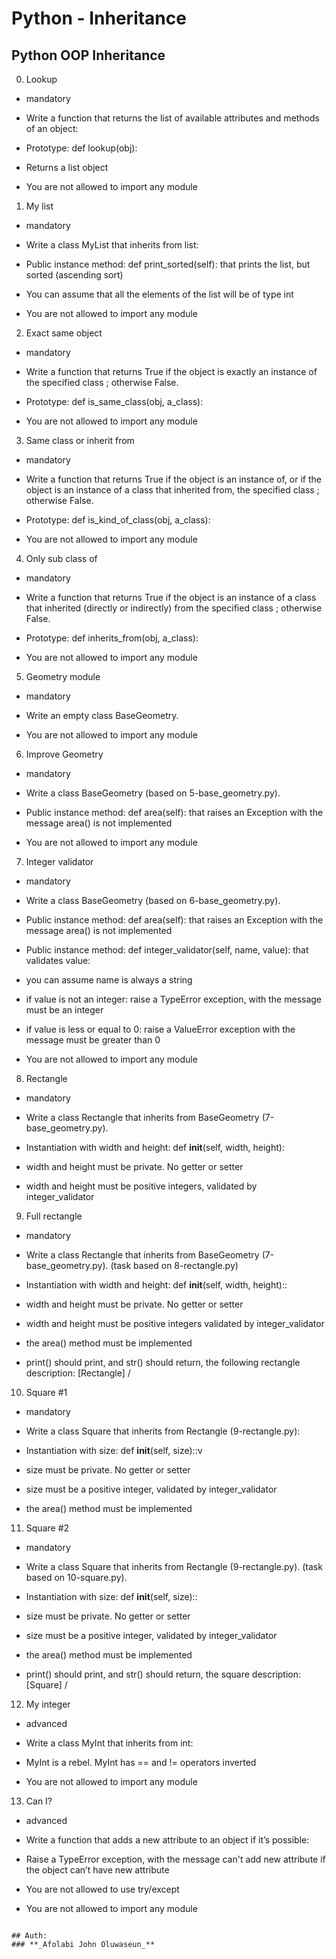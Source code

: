 #  Python - Inheritance
## Python  OOP  Inheritance


 0. Lookup 
- mandatory 
- Write a function that returns the list of available attributes and methods of an object: 

- Prototype: def lookup(obj): 
- Returns a list object 
- You are not allowed to import any module 

 1. My list 
- mandatory 
- Write a class MyList that inherits from list: 

- Public instance method: def print_sorted(self): that prints the list, but sorted (ascending sort) 
- You can assume that all the elements of the list will be of type int 
- You are not allowed to import any module 

 2. Exact same object 
- mandatory 
- Write a function that returns True if the object is exactly an instance of the specified class ; otherwise False. 

- Prototype: def is_same_class(obj, a_class): 
- You are not allowed to import any module 

 3. Same class or inherit from 
- mandatory 
- Write a function that returns True if the object is an instance of, or if the object is an instance of a class that inherited from, the specified class ; otherwise False. 

- Prototype: def is_kind_of_class(obj, a_class): 
- You are not allowed to import any module 

 4. Only sub class of 
- mandatory 
- Write a function that returns True if the object is an instance of a class that inherited (directly or indirectly) from the specified class ; otherwise False. 

- Prototype: def inherits_from(obj, a_class): 
- You are not allowed to import any module 

 5. Geometry module 
- mandatory 
- Write an empty class BaseGeometry. 

- You are not allowed to import any module 

 6. Improve Geometry 
- mandatory 
- Write a class BaseGeometry (based on 5-base_geometry.py). 

- Public instance method: def area(self): that raises an Exception with the message area() is not implemented 
- You are not allowed to import any module 

 7. Integer validator 
- mandatory 
- Write a class BaseGeometry (based on 6-base_geometry.py). 

- Public instance method: def area(self): that raises an Exception with the message area() is not implemented 
- Public instance method: def integer_validator(self, name, value): that validates value: 
- you can assume name is always a string 
- if value is not an integer: raise a TypeError exception, with the message <name> must be an integer 
- if value is less or equal to 0: raise a ValueError exception with the message <name> must be greater than 0 
- You are not allowed to import any module 

 8. Rectangle 
- mandatory 
- Write a class Rectangle that inherits from BaseGeometry (7-base_geometry.py).

- Instantiation with width and height: def __init__(self, width, height): 
- width and height must be private. No getter or setter 
- width and height must be positive integers, validated by integer_validator 

 9. Full rectangle 
- mandatory 
- Write a class Rectangle that inherits from BaseGeometry (7-base_geometry.py). (task based on 8-rectangle.py) 

- Instantiation with width and height: def __init__(self, width, height):: 
- width and height must be private. No getter or setter 
- width and height must be positive integers validated by integer_validator 
- the area() method must be implemented 
- print() should print, and str() should return, the following rectangle description: [Rectangle] <width>/<height> 

 10. Square #1 
- mandatory 
- Write a class Square that inherits from Rectangle (9-rectangle.py): 

- Instantiation with size: def __init__(self, size)::v
- size must be private. No getter or setter 
- size must be a positive integer, validated by integer_validator 
- the area() method must be implemented 

 11. Square #2 
- mandatory 
- Write a class Square that inherits from Rectangle (9-rectangle.py). (task based on 10-square.py). 

- Instantiation with size: def __init__(self, size):: 
- size must be private. No getter or setter 
- size must be a positive integer, validated by integer_validator 
- the area() method must be implemented 
- print() should print, and str() should return, the square description: [Square] <width>/<height> 

 12. My integer 
- advanced 
- Write a class MyInt that inherits from int: 

- MyInt is a rebel. MyInt has == and != operators inverted 
- You are not allowed to import any module 

 13. Can I? 
- advanced 
- Write a function that adds a new attribute to an object if it’s possible: 

- Raise a TypeError exception, with the message can't add new attribute if the object can’t have new attribute 
- You are not allowed to use try/except 
- You are not allowed to import any module 

```

## Auth:
### **_Afolabi John Oluwaseun_**
